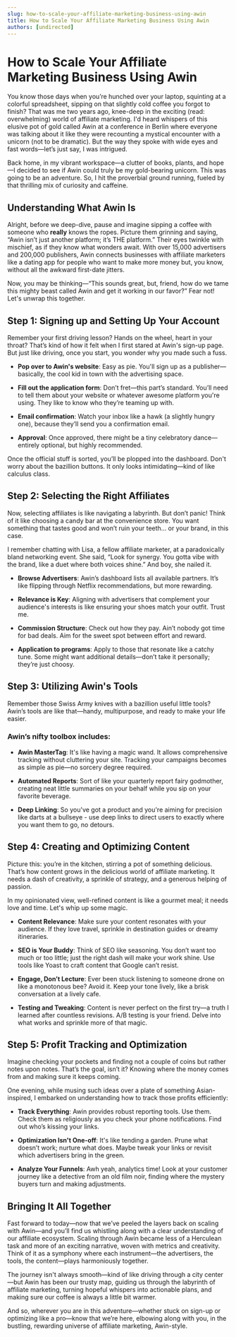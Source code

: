 ```yaml
---
slug: how-to-scale-your-affiliate-marketing-business-using-awin
title: How to Scale Your Affiliate Marketing Business Using Awin
authors: [undirected]
---
```



# How to Scale Your Affiliate Marketing Business Using Awin

You know those days when you’re hunched over your laptop, squinting at a colorful spreadsheet, sipping on that slightly cold coffee you forgot to finish? That was me two years ago, knee-deep in the exciting (read: overwhelming) world of affiliate marketing. I'd heard whispers of this elusive pot of gold called Awin at a conference in Berlin where everyone was talking about it like they were recounting a mystical encounter with a unicorn (not to be dramatic). But the way they spoke with wide eyes and fast words—let’s just say, I was intrigued.

Back home, in my vibrant workspace—a clutter of books, plants, and hope—I decided to see if Awin could truly be my gold-bearing unicorn. This was going to be an adventure. So, I hit the proverbial ground running, fueled by that thrilling mix of curiosity and caffeine.

## Understanding What Awin Is

Alright, before we deep-dive, pause and imagine sipping a coffee with someone who **really** knows the ropes. Picture them grinning and saying, “Awin isn’t just another platform; it’s THE platform.” Their eyes twinkle with mischief, as if they know what wonders await. With over 15,000 advertisers and 200,000 publishers, Awin connects businesses with affiliate marketers like a dating app for people who want to make more money but, you know, without all the awkward first-date jitters.

Now, you may be thinking—“This sounds great, but, friend, how do we tame this mighty beast called Awin and get it working in our favor?” Fear not! Let's unwrap this together.

## Step 1: Signing up and Setting Up Your Account

Remember your first driving lesson? Hands on the wheel, heart in your throat? That’s kind of how it felt when I first stared at Awin's sign-up page. But just like driving, once you start, you wonder why you made such a fuss.

- **Pop over to Awin's website**: Easy as pie. You'll sign up as a publisher—basically, the cool kid in town with the advertising space.
  
- **Fill out the application form**: Don’t fret—this part’s standard. You’ll need to tell them about your website or whatever awesome platform you're using. They like to know who they’re teaming up with.

- **Email confirmation**: Watch your inbox like a hawk (a slightly hungry one), because they’ll send you a confirmation email.

- **Approval**: Once approved, there might be a tiny celebratory dance—entirely optional, but highly recommended.

Once the official stuff is sorted, you’ll be plopped into the dashboard. Don't worry about the bazillion buttons. It only looks intimidating—kind of like calculus class. 

## Step 2: Selecting the Right Affiliates

Now, selecting affiliates is like navigating a labyrinth. But don’t panic! Think of it like choosing a candy bar at the convenience store. You want something that tastes good and won’t ruin your teeth… or your brand, in this case.

I remember chatting with Lisa, a fellow affiliate marketer, at a paradoxically bland networking event. She said, “Look for synergy. You gotta vibe with the brand, like a duet where both voices shine.” And boy, she nailed it.

- **Browse Advertisers**: Awin’s dashboard lists all available partners. It’s like flipping through Netflix recommendations, but more rewarding.

- **Relevance is Key**: Aligning with advertisers that complement your audience's interests is like ensuring your shoes match your outfit. Trust me.

- **Commission Structure**: Check out how they pay. Ain’t nobody got time for bad deals. Aim for the sweet spot between effort and reward.

- **Application to programs**: Apply to those that resonate like a catchy tune. Some might want additional details—don’t take it personally; they’re just choosy.

## Step 3: Utilizing Awin's Tools

Remember those Swiss Army knives with a bazillion useful little tools? Awin’s tools are like that—handy, multipurpose, and ready to make your life easier.

### Awin’s nifty toolbox includes:

- **Awin MasterTag**: It's like having a magic wand. It allows comprehensive tracking without cluttering your site. Tracking your campaigns becomes as simple as pie—no sorcery degree required.
  
- **Automated Reports**: Sort of like your quarterly report fairy godmother, creating neat little summaries on your behalf while you sip on your favorite beverage.

- **Deep Linking**: So you've got a product and you're aiming for precision like darts at a bullseye - use deep links to direct users to exactly where you want them to go, no detours.

## Step 4: Creating and Optimizing Content

Picture this: you’re in the kitchen, stirring a pot of something delicious. That’s how content grows in the delicious world of affiliate marketing. It needs a dash of creativity, a sprinkle of strategy, and a generous helping of passion.

In my opinionated view, well-refined content is like a gourmet meal; it needs love and time. Let's whip up some magic.

- **Content Relevance**: Make sure your content resonates with your audience. If they love travel, sprinkle in destination guides or dreamy itineraries.

- **SEO is Your Buddy**: Think of SEO like seasoning. You don’t want too much or too little; just the right dash will make your work shine. Use tools like Yoast to craft content that Google can’t resist.

- **Engage, Don’t Lecture**: Ever been stuck listening to someone drone on like a monotonous bee? Avoid it. Keep your tone lively, like a brisk conversation at a lively cafe.

- **Testing and Tweaking**: Content is never perfect on the first try—a truth I learned after countless revisions. A/B testing is your friend. Delve into what works and sprinkle more of that magic.

## Step 5: Profit Tracking and Optimization

Imagine checking your pockets and finding not a couple of coins but rather notes upon notes. That’s the goal, isn’t it? Knowing where the money comes from and making sure it keeps coming.

One evening, while musing such ideas over a plate of something Asian-inspired, I embarked on understanding how to track those profits efficiently:

- **Track Everything**: Awin provides robust reporting tools. Use them. Check them as religiously as you check your phone notifications. Find out who’s kissing your links.

- **Optimization Isn't One-off**: It's like tending a garden. Prune what doesn’t work; nurture what does. Maybe tweak your links or revisit which advertisers bring in the green.

- **Analyze Your Funnels**: Awh yeah, analytics time! Look at your customer journey like a detective from an old film noir, finding where the mystery buyers turn and making adjustments.

## Bringing It All Together

Fast forward to today—now that we’ve peeled the layers back on scaling with Awin—and you’ll find us whistling along with a clear understanding of our affiliate ecosystem. Scaling through Awin became less of a Herculean task and more of an exciting narrative, woven with metrics and creativity. Think of it as a symphony where each instrument—the advertisers, the tools, the content—plays harmoniously together. 

The journey isn't always smooth—kind of like driving through a city center—but Awin has been our trusty map, guiding us through the labyrinth of affiliate marketing, turning hopeful whispers into actionable plans, and making sure our coffee is always a little bit warmer.

And so, wherever you are in this adventure—whether stuck on sign-up or optimizing like a pro—know that we’re here, elbowing along with you, in the bustling, rewarding universe of affiliate marketing, Awin-style.